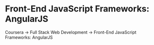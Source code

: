 # Front-End JavaScript Frameworks: AngularJS
Coursera -> Full Stack Web Development -> Front-End JavaScript Frameworks: AngularJS
